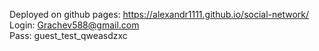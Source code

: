 Deployed on github pages: https://alexandr1111.github.io/social-network/ <br/>
Login: Grachev588@gmail.com <br/>
Pass: guest_test_qweasdzxc
